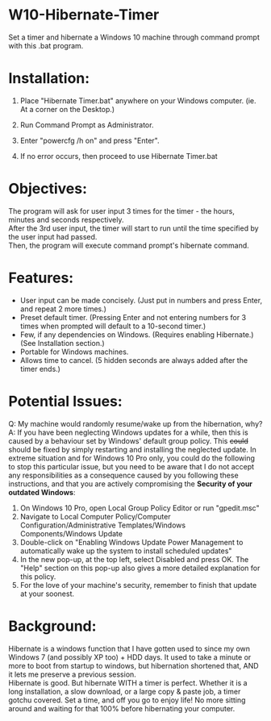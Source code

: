 # W10-Hibernate-Timer
Set a timer and hibernate a Windows 10 machine through command prompt with this .bat program.

# Installation:
1. Place "Hibernate Timer.bat" anywhere on your Windows computer. (ie. At a corner on the Desktop.)

2. Run Command Prompt as Administrator.

3. Enter "powercfg /h on" and press "Enter".

4. If no error occurs, then proceed to use Hibernate Timer.bat

# Objectives:
The program will ask for user input 3 times for the timer - the hours, minutes and seconds respectively.  
After the 3rd user input, the timer will start to run until the time specified by the user input had passed.  
Then, the program will execute command prompt's hibernate command.

# Features:
* User input can be made concisely.     (Just put in numbers and press Enter, and repeat 2 more times.)
* Preset default timer.                 (Pressing Enter and not entering numbers for 3 times when prompted will default to a 10-second timer.)
* Few, if any dependencies on Windows.  (Requires enabling Hibernate.) (See Installation section.)
* Portable for Windows machines.
* Allows time to cancel.                (5 hidden seconds are always added after the timer ends.)

# Potential Issues:
Q: My machine would randomly resume/wake up from the hibernation, why?  
A: If you have been neglecting Windows updates for a while, then this is caused by a behaviour set by Windows' default group policy. This ~~could~~ should be fixed by simply restarting and installing the neglected update. In extreme situation and for Windows 10 Pro only, you could do the following to stop this particular issue, but you need to be aware that I do not accept any responsibilities as a consequence caused by you following these instructions, and that you are actively compromising the **Security of your outdated Windows**:  
1. On Windows 10 Pro, open Local Group Policy Editor or run "gpedit.msc"
2. Navigate to Local Computer Policy/Computer Configuration/Administrative Templates/Windows Components/Windows Update
3. Double-click on "Enabling Windows Update Power Management to automatically wake up the system to install scheduled updates"
4. In the new pop-up, at the top left, select Disabled and press OK. The "Help" section on this pop-up also gives a more detailed explanation for this policy.
5. For the love of your machine's security, remember to finish that update at your soonest.


# Background:
Hibernate is a windows function that I have gotten used to since my own Windows 7 (and possibly XP too) + HDD days. It used to take a minute or more to boot from startup to windows, but hibernation shortened that, AND it lets me preserve a previous session.  
Hibernate is good. But hibernate WITH a timer is perfect. Whether it is a long installation, a slow download, or a large copy & paste job, a timer gotchu covered. Set a time, and off you go to enjoy life! No more sitting around and waiting for that 100% before hibernating your computer.

